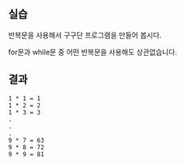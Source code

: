 ## 실습

반복문을 사용해서 구구단 프로그램을 만들어 봅시다.

for문과 while문 중 어떤 반복문을 사용해도 상관없습니다.

## 결과

```
1 * 1 = 1
1 * 2 = 2
1 * 3 = 3
.
.
.
9 * 7 = 63
9 * 8 = 72
9 * 9 = 81
```